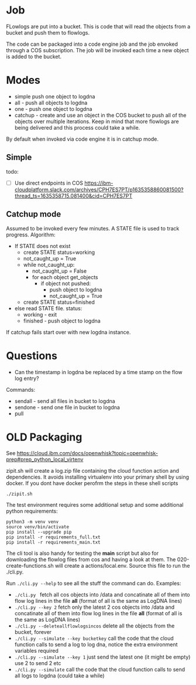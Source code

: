 # Job
FLowlogs are put into a bucket.  This is code that will read the objects from a bucket and push them to flowlogs.

The code can be packaged into a code engine job and the job envoked through a COS subscription.  The job will be invoked each time a new object is added to the bucket.

# Modes
- simple push one object to logdna
- all - push all objects to logdna
- one - push one object to logdna
- catchup - create and use an object in the COS bucket to push all of the objects over multiple iterations.  Keep in mind that more flowlogs are being delivered and this process could take a while.

By default when invoked via code engine it is in catchup mode.

## Simple


todo:
- [ ] Use direct endpoints in COS https://ibm-cloudplatform.slack.com/archives/CPH7ES7PT/p1635358860081500?thread_ts=1635358715.081400&cid=CPH7ES7PT

## Catchup mode
Assumed to be invoked every few minutes.  A STATE file is used to track progress.  Algorithm:
- If STATE does not exist
  - create STATE status=working
  - not_caught_up = True
  - while not_caught_up:
    - not_caught_up = False
    - for each object get_objects
      - if object not pushed:
        - push object to logdna
        - not_caught_up = True
  - create STATE status=finished
- else read STATE file.  status:
  - working - exit
  - finished - push object to logdna

If catchup fails start over with new logdna instance.

# Questions
- Can the timestamp in logdna be replaced by a time stamp on the flow log entry?

Commands:
- sendall - send all files in bucket to logdna
- sendone - send one file in bucket to logdna
- pull


# OLD Packaging
See https://cloud.ibm.com/docs/openwhisk?topic=openwhisk-prep#prep_python_local_virtenv

zipit.sh will create a log.zip file containing the cloud function action and dependencies.  It avoids installing virtualenv into your primary shell by using docker.  If you dont have docker perofrm the steps in these shell scripts
```
./zipit.sh
```

The test environment requires some additional setup and some additional python requirements:
```
python3 -m venv venv
source venv/bin/activate
pip install --upgrade pip
pip install -r requirements_full.txt
pip install -r requirements_main.txt
```

The cli tool is also handy for testing the __main__ script but also for downloading the flowlog files from cos and having a look at them.  The 020-create-functions.sh will create a actions/local.env.  Source this file to run the ./cli.py.

Run `./cli.py --help` to see all the stuff the command can do.  Examples:
- `./cli.py ` fetch all cos objects into /data and concatinate all of them into flow log lines in the file **all** (format of all is the same as LogDNA lines)
- `./cli.py --key 2` fetch only the latest 2 cos objects into /data and concatinate all of them into flow log lines in the file **all** (format of all is the same as LogDNA lines)
- `./cli.py --deleteallflowlogsincos` delete all the objects from the bucket, forever
- `./cli.py --simulate --key bucketkey` call the code that the cloud function calls to send a log to log dna, notice the extra environment variables required
- `./cli.py --simulate --key 1` just send the latest one (it might be empty) use 2 to send 2 etc  
- `./cli.py --simulate` call the code that the cloud function calls to send all logs to logdna (could take a while)


